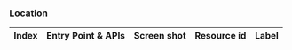 ### Location
| Index | Entry Point & APIs | Screen shot | Resource id | Label |
| ------------- | ------------- | ------------- |-------------|-------------|
